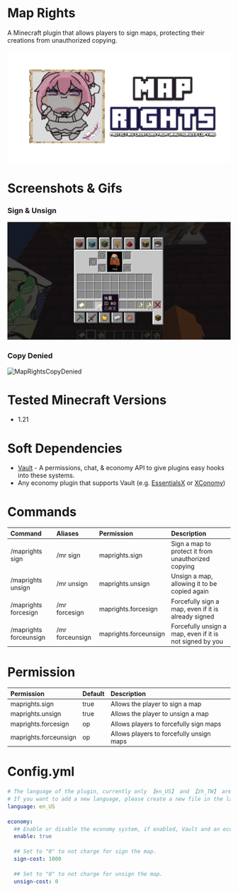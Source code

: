 # Map Rights

A Minecraft plugin that allows players to sign maps, protecting their creations from unauthorized copying.

![MapRights](https://github.com/Oscar0159/MapRights/blob/develop/assets/MapRights.png?raw=true)

# Screenshots & Gifs
### Sign & Unsign
![MapRightsSignUnsign](https://github.com/Oscar0159/MapRights/blob/develop/assets/MapRightsSignUnsign.gif?raw=true)

### Copy Denied
![MapRightsCopyDenied](https://github.com/Oscar0159/MapRights/blob/develop/assets/MapRightsCopyDenied.gif?raw=true)

# Tested Minecraft Versions

- 1.21

# Soft Dependencies

- [Vault](https://www.spigotmc.org/resources/vault.34315/) - A permissions, chat, & economy API to give plugins easy
  hooks into these systems.
- Any economy plugin that supports Vault (e.g. [EssentialsX](https://www.spigotmc.org/resources/essentialsx.9089/)
  or [XConomy](https://www.spigotmc.org/resources/xconomy.75669/))

# Commands

| Command                | Aliases         | Permission            | Description                                              |
|:-----------------------|:----------------|:----------------------|:---------------------------------------------------------|
| /maprights sign        | /mr sign        | maprights.sign        | Sign a map to protect it from unauthorized copying       |
| /maprights unsign      | /mr unsign      | maprights.unsign      | Unsign a map, allowing it to be copied again             |
| /maprights forcesign   | /mr forcesign   | maprights.forcesign   | Forcefully sign a map, even if it is already signed      |
| /maprights forceunsign | /mr forceunsign | maprights.forceunsign | Forcefully unsign a map, even if it is not signed by you |

# Permission

| Permission            | Default | Description                              |
|:----------------------|:--------|:-----------------------------------------|
| maprights.sign        | true    | Allows the player to sign a map          |
| maprights.unsign      | true    | Allows the player to unsign a map        |
| maprights.forcesign   | op      | Allows players to forcefully sign maps   |
| maprights.forceunsign | op      | Allows players to forcefully unsign maps |

# Config.yml

```yaml
# The language of the plugin, currently only 【en_US】 and 【zh_TW】 are supported
# If you want to add a new language, please create a new file in the lang folder
language: en_US

economy:
  ## Enable or disable the economy system, if enabled, Vault and an economy plugin are required.
  enable: true

  ## Set to "0" to not charge for sign the map.
  sign-cost: 1000

  ## Set to "0" to not charge for unsign the map.
  unsign-cost: 0
```